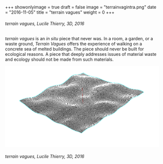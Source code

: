 +++
showonlyimage = true
draft = false
image = "terrainvagintra.png"
date = "2016-11-05"
title = "terrain vagues"
weight = 0
+++

<!--more-->
###### terrain vagues, *Lucile Thierry, 3D, 2016*

*terrain vagues* is an *in situ* piece that never was. In a room, a garden, or a waste ground, *Terrain Vagues* offers the experience of walking on a concrete sea of melted buildings. The piece should never be built for ecological reasons. A piece that deeply addresses issues of material waste and ecology should not be made from such materials.

![terrain vagues][2]
###### terrain vagues, *Lucile Thierry, 3D, 2016*
[2]: terrainvaguedetoure.png